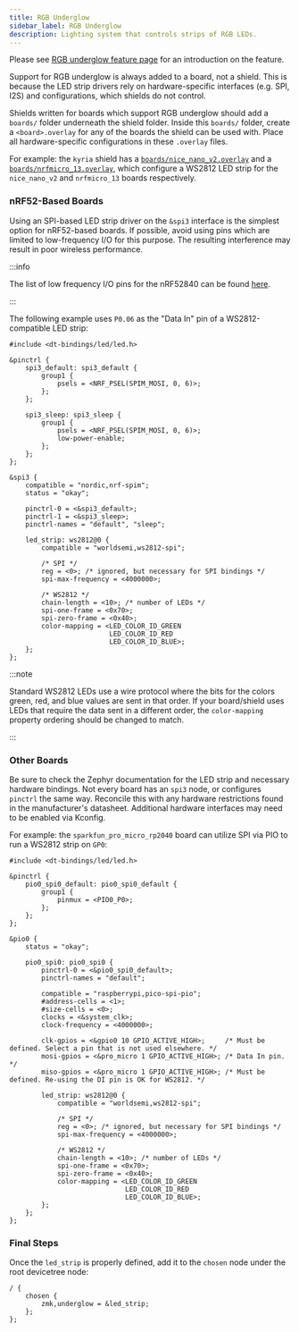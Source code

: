 ```yaml
---
title: RGB Underglow
sidebar_label: RGB Underglow
description: Lighting system that controls strips of RGB LEDs.
---
```


Please see [RGB underglow feature page](../../../features/underglow.md) for an introduction on the feature.

Support for RGB underglow is always added to a board, not a shield. This is because the LED strip drivers rely on hardware-specific interfaces (e.g. SPI, I2S) and configurations, which shields do not control.

Shields written for boards which support RGB underglow should add a `boards/` folder underneath the shield folder. Inside this `boards/` folder, create a `<board>.overlay` for any of the boards the shield can be used with. Place all hardware-specific configurations in these `.overlay` files.

For example: the `kyria` shield has a [`boards/nice_nano_v2.overlay`](https://github.com/zmkfirmware/zmk/blob/main/app/boards/shields/kyria/boards/nice_nano_v2.overlay) and a [`boards/nrfmicro_13.overlay`](https://github.com/zmkfirmware/zmk/blob/main/app/boards/shields/kyria/boards/nrfmicro_13.overlay), which configure a WS2812 LED strip for the `nice_nano_v2` and `nrfmicro_13` boards respectively.

### nRF52-Based Boards

Using an SPI-based LED strip driver on the `&spi3` interface is the simplest option for nRF52-based boards. If possible, avoid using pins which are limited to low-frequency I/O for this purpose. The resulting interference may result in poor wireless performance.

:::info

The list of low frequency I/O pins for the nRF52840 can be found [here](https://docs.nordicsemi.com/bundle/ps_nrf52840/page/pin.html).

:::

The following example uses `P0.06` as the "Data In" pin of a WS2812-compatible LED strip:

```dts
#include <dt-bindings/led/led.h>

&pinctrl {
    spi3_default: spi3_default {
        group1 {
            psels = <NRF_PSEL(SPIM_MOSI, 0, 6)>;
        };
    };

    spi3_sleep: spi3_sleep {
        group1 {
            psels = <NRF_PSEL(SPIM_MOSI, 0, 6)>;
            low-power-enable;
        };
    };
};

&spi3 {
    compatible = "nordic,nrf-spim";
    status = "okay";

    pinctrl-0 = <&spi3_default>;
    pinctrl-1 = <&spi3_sleep>;
    pinctrl-names = "default", "sleep";

    led_strip: ws2812@0 {
        compatible = "worldsemi,ws2812-spi";

        /* SPI */
        reg = <0>; /* ignored, but necessary for SPI bindings */
        spi-max-frequency = <4000000>;

        /* WS2812 */
        chain-length = <10>; /* number of LEDs */
        spi-one-frame = <0x70>;
        spi-zero-frame = <0x40>;
        color-mapping = <LED_COLOR_ID_GREEN
                         LED_COLOR_ID_RED
                         LED_COLOR_ID_BLUE>;
    };
};
```

:::note

Standard WS2812 LEDs use a wire protocol where the bits for the colors green, red, and blue values are sent in that order.
If your board/shield uses LEDs that require the data sent in a different order, the `color-mapping` property ordering should be changed to match.

:::

### Other Boards

Be sure to check the Zephyr documentation for the LED strip and necessary hardware bindings. Not every board has an `spi3` node, or configures `pinctrl` the same way. Reconcile this with any hardware restrictions found in the manufacturer's datasheet. Additional hardware interfaces may need to be enabled via Kconfig.

For example: the `sparkfun_pro_micro_rp2040` board can utilize SPI via PIO to run a WS2812 strip on `GP0`:

```dts
#include <dt-bindings/led/led.h>

&pinctrl {
    pio0_spi0_default: pio0_spi0_default {
        group1 {
            pinmux = <PIO0_P0>;
        };
    };
};

&pio0 {
    status = "okay";

    pio0_spi0: pio0_spi0 {
        pinctrl-0 = <&pio0_spi0_default>;
        pinctrl-names = "default";

        compatible = "raspberrypi,pico-spi-pio";
        #address-cells = <1>;
        #size-cells = <0>;
        clocks = <&system_clk>;
        clock-frequency = <4000000>;

        clk-gpios = <&gpio0 10 GPIO_ACTIVE_HIGH>;     /* Must be defined. Select a pin that is not used elsewhere. */
        mosi-gpios = <&pro_micro 1 GPIO_ACTIVE_HIGH>; /* Data In pin. */
        miso-gpios = <&pro_micro 1 GPIO_ACTIVE_HIGH>; /* Must be defined. Re-using the DI pin is OK for WS2812. */

        led_strip: ws2812@0 {
            compatible = "worldsemi,ws2812-spi";

            /* SPI */
            reg = <0>; /* ignored, but necessary for SPI bindings */
            spi-max-frequency = <4000000>;

            /* WS2812 */
            chain-length = <10>; /* number of LEDs */
            spi-one-frame = <0x70>;
            spi-zero-frame = <0x40>;
            color-mapping = <LED_COLOR_ID_GREEN
                             LED_COLOR_ID_RED
                             LED_COLOR_ID_BLUE>;
        };
    };
};
```

### Final Steps

Once the `led_strip` is properly defined, add it to the `chosen` node under the root devicetree node:

```dts
/ {
    chosen {
        zmk,underglow = &led_strip;
    };
};
```
